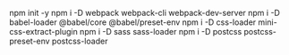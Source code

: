 npm init -y
npm i -D webpack webpack-cli webpack-dev-server
npm i -D babel-loader @babel/core @babel/preset-env
npm i -D css-loader mini-css-extract-plugin
npm i -D sass sass-loader
npm i -D postcss postcss-preset-env postcss-loader
